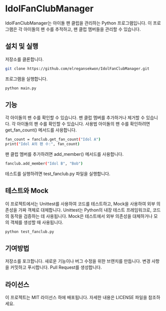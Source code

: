 
# IdolFanClubManager

IdolFanClubManager는 아이돌 팬 클럽을 관리하는 Python 프로그램입니다. 이 프로그램은 각 아이돌의 팬 수를 추적하고, 팬 클럽 멤버들을 관리할 수 있습니다.

## 설치 및 실행

저장소를 클론합니다.
```bash
git clone https://github.com/elregansekwon/IdolFanClubManager.git
```
프로그램을 실행합니다.

```bash
python main.py
```

## 기능
각 아이돌의 팬 수를 확인할 수 있습니다.
팬 클럽 멤버를 추가하거나 제거할 수 있습니다.
각 아이돌의 팬 수를 확인할 수 있습니다.
사용법
아이돌의 팬 수를 확인하려면 get_fan_count() 메서드를 사용합니다.

```bash
fan_count = fanclub.get_fan_count("Idol A")
print("Idol A의 팬 수:", fan_count)
```
팬 클럽 멤버를 추가하려면 add_member() 메서드를 사용합니다.

```bash
fanclub.add_member("Idol B", "Bob")
```
테스트를 실행하려면 test_fanclub.py 파일을 실행합니다.

## 테스트와 Mock
이 프로젝트에서는 Unittest를 사용하여 코드를 테스트하고, Mock을 사용하여 외부 의존성을 가짜 객체로 대체합니다. Unittest는 Python의 내장 테스트 프레임워크로, 코드의 동작을 검증하는 데 사용됩니다. Mock은 테스트에서 외부 의존성을 대체하거나 모의 객체를 생성할 때 사용됩니다.

```bash
python test_fanclub.py
```
## 기여방법
저장소를 포크합니다.
새로운 기능이나 버그 수정을 위한 브랜치를 만듭니다.
변경 사항을 커밋하고 푸시합니다.
Pull Request를 생성합니다.

## 라이선스
이 프로젝트는 MIT 라이선스 하에 배포됩니다. 자세한 내용은 LICENSE 파일을 참조하세요.
